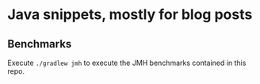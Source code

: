 # Java snippets, mostly for blog posts

## Benchmarks
Execute `./gradlew jmh` to execute the JMH benchmarks contained in this repo.